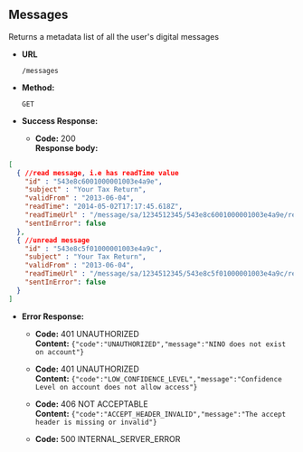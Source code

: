 Messages
----
  Returns a metadata list of all the user's digital messages

* **URL**

  `/messages`

* **Method:**

  `GET`


* **Success Response:**

  * **Code:** 200 <br />
    **Response body:**

```json
[
  { //read message, i.e has readTime value
    "id" : "543e8c6001000001003e4a9e",
    "subject" : "Your Tax Return",
    "validFrom" : "2013-06-04",
    "readTime": "2014-05-02T17:17:45.618Z",
    "readTimeUrl" : "/message/sa/1234512345/543e8c6001000001003e4a9e/read-time",
    "sentInError": false
  },
  { //unread message
    "id" : "543e8c5f01000001003e4a9c",
    "subject" : "Your Tax Return",
    "validFrom" : "2013-06-04",
    "readTimeUrl" : "/message/sa/1234512345/543e8c5f01000001003e4a9c/read-time",
    "sentInError": false
  }
]
```

* **Error Response:**

  * **Code:** 401 UNAUTHORIZED <br />
    **Content:** `{"code":"UNAUTHORIZED","message":"NINO does not exist on account"}`

  * **Code:** 401 UNAUTHORIZED <br />
    **Content:** `{"code":"LOW_CONFIDENCE_LEVEL","message":"Confidence Level on account does not allow access"}`

  * **Code:** 406 NOT ACCEPTABLE <br />
    **Content:** `{"code":"ACCEPT_HEADER_INVALID","message":"The accept header is missing or invalid"}`

  * **Code:** 500 INTERNAL_SERVER_ERROR <br />


